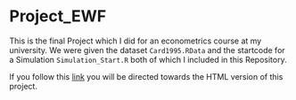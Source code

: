 # Project_EWF
This is the final Project which I did for an econometrics course at my university. We were given the dataset `Card1995.RData` and the startcode for a Simulation `Simulation_Start.R` both of which I included in this Repository. 

If you follow this [link](https://minnaheim.github.io/Project_EWF/) you will be directed towards the HTML version of this project.
